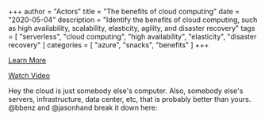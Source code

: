 +++
author = "Actors"
title = "The benefits of cloud computing"
date = "2020-05-04"
description = "Identify the benefits of cloud computing, such as high availability, scalability, elasticity, agility, and disaster recovery"
tags = [
    "serverless",
    "cloud computing",
    "high availability",
    "elasticity",
    "disaster recovery"
]
categories = [
    "azure",
    "snacks",
    "benefits"
]
+++

[Learn More](https://docs.microsoft.com/learn/modules/principles-cloud-computing/3-benefits-of-cloud-computing?WT.mc_id=snackable-social-cxa)

[Watch Video](https://twitter.com/i/status/1258097119958724608)

Hey the cloud is just somebody else's computer. Also, somebody else's servers, infrastructure, data center, etc, that is probably better than yours. @bbenz and @jasonhand break it down here: